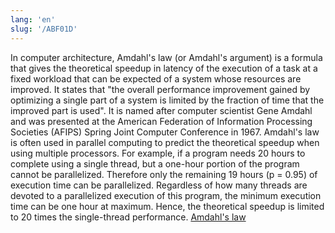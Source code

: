 ```yaml
---
lang: 'en'
slug: '/ABF01D'
---
```


In computer architecture, Amdahl's law (or Amdahl's argument) is a formula that gives the theoretical speedup in latency of the execution of a task at a fixed workload that can be expected of a system whose resources are improved. It states that "the overall performance improvement gained by optimizing a single part of a system is limited by the fraction of time that the improved part is used". It is named after computer scientist Gene Amdahl and was presented at the American Federation of Information Processing Societies (AFIPS) Spring Joint Computer Conference in 1967. Amdahl's law is often used in parallel computing to predict the theoretical speedup when using multiple processors. For example, if a program needs 20 hours to complete using a single thread, but a one-hour portion of the program cannot be parallelized. Therefore only the remaining 19 hours (p = 0.95) of execution time can be parallelized. Regardless of how many threads are devoted to a parallelized execution of this program, the minimum execution time can be one hour at maximum. Hence, the theoretical speedup is limited to 20 times the single-thread performance. [Amdahl's law](https://en.wikipedia.org/wiki/Amdahl%27s_law#:~:text=In%20computer%20architecture%2C%20Amdahl's%20law,system%20whose%20resources%20are%20improved.)

<head>
  <html lang="en-US"/>
</head>
